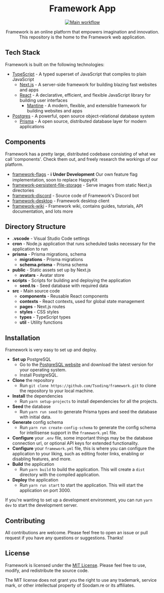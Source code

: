 <div align="center">
  <h1>Framework App</h1>
  
[![Main workflow](https://github.com/Tsodinq/framework/actions/workflows/main.yml/badge.svg)](https://github.com/Tsodinq/framework/actions/workflows/main.yml)

  Framework is an online platform that empowers imagination and innovation. This repository is the home to the Framework web application.
  
</div>

## Tech Stack

Framework is built on the following technologies:

- [TypeScript](https://www.typescriptlang.org) - A typed superset of JavaScript that compiles to plain JavaScript
  - [Next.js](https://nextjs.org) - A server-side framework for building blazing fast websites and apps
  - [React](https://reactjs.org) - A declarative, efficient, and flexible JavaScript library for building user interfaces
    - [Mantine](https://mantine.dev) - A modern, flexible, and extensible framework for building websites and apps
- [Postgres](https://www.postgresql.org) - A powerful, open source object-relational database system
  - [Prisma](https://www.prisma.io) - A open source, distributed database layer for modern applications

## Components

Framework has a pretty large, distributed codebase consisting of what we call 'components'. Check them out, and freely research the workings of our platform.

- [framework-flags](https://github.com/Tsodinq/framework-flags) - **ℹ️ Under Development** Our own feature flag implementation, soon to replace HappyKit
- [framework-persistent-file-storage](https://github.com/Tsodinq/framework-persistent-file-storage) - Serve images from static Next.js directories
- [framework-discord](https://github.com/Tsodinq/framework-discord) - Source code of Framework's Discord bot
- [framework-desktop](https://github.com/Tsodinq/framework-desktop) - Framework desktop client
- [framework-wiki](https://github.com/Tsodinq/framework-wiki) - Framework wiki, contains guides, tutorials, API documentation, and lots more

## Directory Structure

- **.vscode** - Visual Studio Code settings
- **cron** - Node.js application that runs scheduled tasks necessary for the application to run
- **prisma** - Prisma migrations, schema
  - **migrations** - Prisma migrations
  - **schema.prisma** - Prisma schema
- **public** - Static assets set up by Next.js
  - **avatars** - Avatar store
- **scripts** - Scripts for building and deploying the application
  - **seed.ts** - Seed database with required data
- **src** - Main source code
  - **components** - Reusable React components
  - **contexts** - React contexts, used for global state management
  - **pages** - Next.js routes
  - **styles** - CSS styles
  - **types** - TypeScript types
  - **util** - Utility functions

## Installation

Framework is very easy to set up and deploy.

- **Set up** PostgreSQL
  - Go to the [PostgreSQL website](https://www.postgresql.org/download/) and download the latest version for your operating system.
  - Install PostgreSQL.
- **Clone** the repository
  - Run `git clone https://github.com/Tsodinq/framework.git` to clone the repository to your local machine.
- **Install** the dependencies
  - Run `yarn setup-projects` to install dependencies for all the projects.
- **Seed** the database
  - Run `yarn run seed` to generate Prisma types and seed the database with initial data.
- **Generate** config schema
  - Run `yarn run create-config-schema` to generate the config schema for intellisense support in the `framework.yml` file.
- **Configure** your `.env` file, some important things may be the database connection url, or optional API keys for extended functionality.
- **Configure** your `framework.yml` file, this is where you can configure the application to your liking, such as editing footer links, enabling or disabling features, and more.
- **Build** the application
  - Run `yarn build` to build the application. This will create a `dist` directory with the compiled application.
- **Deploy** the application
  - Run `yarn run start` to start the application. This will start the application on port 3000.

If you're wanting to set up a development environment, you can run `yarn dev` to start the development server.

## Contributing

All contributions are welcome. Please feel free to open an issue or pull request if you have any questions or suggestions. Thanks!

## License

Framework is licensed under the [MIT License](https://opensource.org/licenses/MIT). Please feel free to use, modify, and redistribute the source code.

The MIT license does not grant you the right to use any trademark, service mark, or other intellectual property of Soodam.re or its affiliates.
